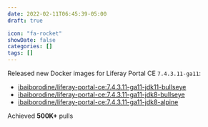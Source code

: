 ```yaml
---
date: 2022-02-11T06:45:39-05:00
draft: true

icon: "fa-rocket"
showDate: false
categories: []
tags: []
---
```


Released new Docker images for Liferay Portal CE `7.4.3.11-ga11`:
- [ibaiborodine/liferay-portal-ce:7.4.3.11-ga11-jdk11-bullseye](https://hub.docker.com/layers/ibaiborodine/liferay-portal-ce/7.4.3.11-ga11-jdk11-bullseye/images/sha256-583ba46257fa4d588c22f4ac020e656e9745b8f3d42259eea58028ef7af6401d?context=explore)
- [ibaiborodine/liferay-portal-ce:7.4.3.11-ga11-jdk8-bullseye](https://hub.docker.com/layers/ibaiborodine/liferay-portal-ce/7.4.3.11-ga11-jdk8-bullseye/images/sha256-fecaecea651a68610da7781f264cd77610089be184bfefbee052ca2594b59b9f?context=explore)
- [ibaiborodine/liferay-portal-ce:7.4.3.11-ga11-jdk8-alpine](https://hub.docker.com/layers/ibaiborodine/liferay-portal-ce/7.4.3.11-ga11-jdk8-alpine/images/sha256-d162855986f14766c045de82f71a99ae913b78b84ddfd021fa8aaf33f2908ffc?context=explore)

Achieved **500K+** pulls
